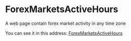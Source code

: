 # ForexMarketsActiveHours
A web page contain forex market activity in any time zone

You can see it in this address:
<a href="https://only-js.github.io/ForexMarketsActiveHours">ForexMarketsActiveHours</a>

